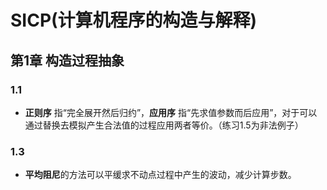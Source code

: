 # SICP(计算机程序的构造与解释)

## 第1章 构造过程抽象

### 1.1 
* **正则序** 指“完全展开然后归约”，**应用序** 指“先求值参数而后应用”，对于可以通过替换去模拟产生合法值的过程应用两者等价。（练习1.5为非法例子）

### 1.3
* **平均阻尼**的方法可以平缓求不动点过程中产生的波动，减少计算步数。
